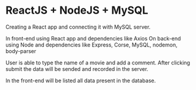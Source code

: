 # ReactJS + NodeJS + MySQL

Creating a React app and connecting it with MySQL server.

In front-end using React app and dependencies like Axios
On back-end using Node and dependencies like Express, Corse, MySQL, nodemon, body-parser

User is able to type the name of a movie and add a comment.
After clicking submit the data will be sended and recorded in the server.

In the front-end will be listed all data present in the database.
